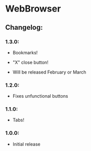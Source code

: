 # WebBrowser

## Changelog:
### 1.3.0:
- Bookmarks!
- "X" close button!

- Will be released February or March

### 1.2.0:
- Fixes unfunctional buttons

### 1.1.0:
- Tabs!

### 1.0.0:
- Initial release
